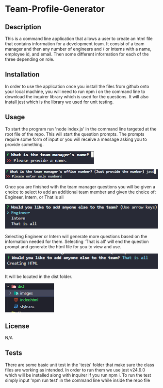 # Team-Profile-Generator

## Description
This is a command line application that allows a user to create an html file that contains information for a development team. It consist of a team manager and then any number of engineers and / or interns with a name, employee id, and email. Then some different information for each of the three depending on role.
## Installation
In order to use the application once you install the files from github onto your local machine, you will need to run npm i on the command line to download the inquirer library which is used for the questions. It will also install jest which is the library we used for unit testing.
## Usage
To start the program run 'node index.js' in the command line targeted at the root file of the repo. This will start the question prompts. The prompts require some form of input or you will receive a message asking you to provide something.

![Example of empty string](./dist/images/empty_string.png)

![Example of not a number](./dist/images/Not_a_number.png)

Once you are finished with the team manager questions you will be given a choice to select to add an additional team member and given the choice of: Engineer, Intern, or That is all

![Example of choices](./dist/images/choice.png)

Selecting Engineer or Intern will generate more questions based on the information needed for them. Selecting 'That is all' will end the question prompt and generate the html file for you to view and use. 

![End question prompt](./dist/images/createFile.png)

It will be located in the dist folder.

![Show html location](./dist/images/showIndex.png)


## License
N/A

## Tests
There are some basic unit test in the 'tests' folder that make sure the class files are working as intended. In order to run them we use jest v24.9.0 which will be installed along with inquirer if you run npm i. To run the test simply input 'npm run test' in the command line while inside the repo file